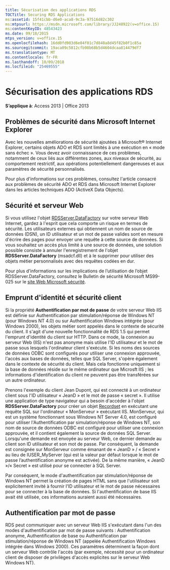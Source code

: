 ```yaml
---
title: Sécurisation des applications RDS
TOCTitle: Securing RDS Applications
ms:assetid: 15f41cbb-d6e0-aca8-9c3a-97516d82c302
ms:mtpsurl: https://msdn.microsoft.com/library/JJ248922(v=office.15)
ms:contentKeyID: 48543423
ms.date: 09/18/2015
mtps_version: v=office.15
ms.openlocfilehash: 16dd0fd983d6e04f01c7d848a8d45f82b0f1c85a
ms.sourcegitcommit: 19aca09c5812cfb98b68b5d4604dcaa814479df7
ms.translationtype: MT
ms.contentlocale: fr-FR
ms.lasthandoff: 10/09/2018
ms.locfileid: "25469555"
---
```

# <a name="securing-rds-applications"></a>Sécurisation des applications RDS

**S’applique à**: Access 2013 | Office 2013

## <a name="microsoft-internet-explorer-security-issues"></a>Problèmes de sécurité dans Microsoft Internet Explorer

Avec les nouvelles améliorations de sécurité ajoutées à Microsoft® Internet Explorer, certains objets ADO et RDS sont limités à une exécution en « mode sans échec ». Vous devez avoir connaissance de ces problèmes, notamment de ceux liés aux différentes zones, aux niveaux de sécurité, au comportement restrictif, aux opérations potentiellement dangereuses et aux paramètres de sécurité personnalisés.

Pour plus d'informations sur ces problèmes, consultez l'article consacré aux problèmes de sécurité ADO et RDS dans Microsoft Internet Explorer dans les articles techniques ADO (ActiveX Data Objects).

## <a name="security-and-your-web-server"></a>Sécurité et serveur Web

Si vous utilisez l'objet [RDSServer.DataFactory](datafactory-object-rdsserver.md) sur votre serveur Web Internet, gardez à l'esprit que cela comporte un risque en termes de sécurité. Les utilisateurs externes qui obtiennent un nom de source de données (DSN), un ID utilisateur et un mot de passe valides sont en mesure d'écrire des pages pour envoyer une requête à cette source de données. Si vous souhaitez un accès plus limité à une source de données, une solution possible consiste à annuler l'enregistrement de l'objet **RDSServer.DataFactory** (msadcf.dll) et à le supprimer pour utiliser des objets métier personnalisés avec des requêtes codées en dur.

Pour plus d’informations sur les implications de l’utilisation de l’objet RDSServer.DataFactory, consultez le Bulletin de sécurité Microsoft MS99-025 sur le [site Web Microsoft sécurité](https://www.microsoft.com/en-us/security/default.aspx).

## <a name="client-impersonation-and-security"></a>Emprunt d'identité et sécurité client

Si la propriété **Authentification par mot de passe** de votre serveur Web IIS est définie sur Authentification par stimulation/réponse de Windows NT (pour Windows NT 4.0) ou sur Authentification Windows intégrée (pour Windows 2000), les objets métier sont appelés dans le contexte de sécurité du client. Il s'agit d'une nouvelle fonctionnalité de RDS 1.5 qui permet l'emprunt d'identité du client sur HTTP. Dans ce mode, la connexion au serveur Web (IIS) n'est pas anonyme mais utilise l'ID utilisateur et le mot de passe sous lesquels l'ordinateur client s'exécute. Si les noms des sources de données ODBC sont configurés pour utiliser une connexion approuvée, l'accès aux bases de données, telles que SQL Server, s'opère également dans le contexte de sécurité du client. Mais cela fonctionne uniquement si la base de données réside sur le même ordinateur que Microsft IIS ; les informations d'identification du client ne peuvent pas être transférées sur un autre ordinateur.

Prenons l'exemple du client Jean Dupont, qui est connecté à un ordinateur client sous l'ID utilisateur « JeanD » et le mot de passe « secret ». Il utilise une application de type navigateur qui a besoin d'accéder à l'objet **RDSServer.DataFactory** pour créer un objet [Recordset](recordset-object-ado.md) en exécutant une requête SQL sur l'ordinateur « MonServeur » exécutant IIS. MonServeur, qui est un système fonctionnant sous Windows NT Server 4.0, est configuré pour utiliser l'Authentification par simulation/réponse de Windows NT, son nom de source de données ODBC est configuré pour utiliser une connexion approuvée, et il contient également la source de données SQL Server. Lorsqu'une demande est envoyée au serveur Web, ce dernier demande au client son ID utilisateur et son mot de passe. Par conséquent, la demande est consignée sur MonServeur comme émanant de « JeanD » / « Secret » au lieu de IUSER\_MyServer (qui est la valeur par défaut lorsque le mot de passe l’authentification anonyme est activée). De la même manière, « JeanD »/« Secret » est utilisé pour se connecter à SQL Server.

Par conséquent, le mode d'authentification par stimulation/réponse de Windows NT permet la création de pages HTML sans que l'utilisateur soit explicitement invité à fournir l'ID utilisateur et le mot de passe nécessaires pour se connecter à la base de données. Si l'authentification de base IIS avait été utilisée, ces informations auraient aussi été nécessaires.

## <a name="password-authentication"></a>Authentification par mot de passe

RDS peut communiquer avec un serveur Web IIS s'exécutant dans l'un des modes d'authentification par mot de passe suivants : Authentification anonyme, Authentification de base ou Authentification par stimulation/réponse de Windows NT (appelée Authentification Windows intégrée dans Windows 2000). Ces paramètres déterminent la façon dont un serveur Web contrôle l'accès (par exemple, nécessité pour un ordinateur client de disposer de privilèges d'accès explicites sur le serveur Web Windows NT).


